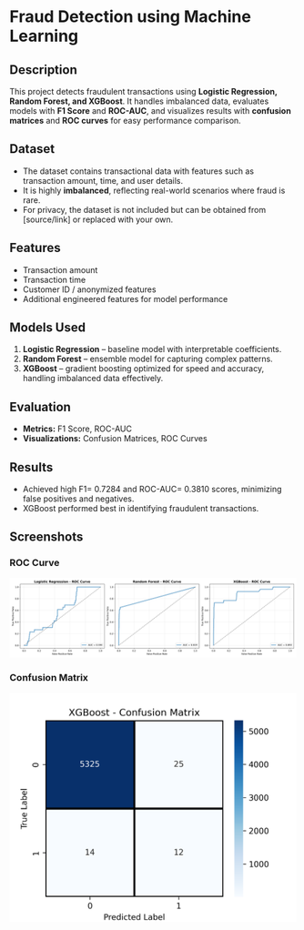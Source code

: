 # Fraud Detection using Machine Learning

## Description
This project detects fraudulent transactions using **Logistic Regression, Random Forest, and XGBoost**. It handles imbalanced data, evaluates models with **F1 Score** and **ROC-AUC**, and visualizes results with **confusion matrices** and **ROC curves** for easy performance comparison.

## Dataset
- The dataset contains transactional data with features such as transaction amount, time, and user details.
- It is highly **imbalanced**, reflecting real-world scenarios where fraud is rare.
- For privacy, the dataset is not included but can be obtained from [source/link] or replaced with your own.

## Features
- Transaction amount
- Transaction time
- Customer ID / anonymized features
- Additional engineered features for model performance

## Models Used
1. **Logistic Regression** – baseline model with interpretable coefficients.
2. **Random Forest** – ensemble model for capturing complex patterns.
3. **XGBoost** – gradient boosting optimized for speed and accuracy, handling imbalanced data effectively.

## Evaluation
- **Metrics:** F1 Score, ROC-AUC
- **Visualizations:** Confusion Matrices, ROC Curves

## Results
- Achieved high F1= 0.7284 and ROC-AUC= 0.3810  scores, minimizing false positives and negatives.
- XGBoost performed best in identifying fraudulent transactions.

## Screenshots

### ROC Curve
![ROC Curve](visuals/roc_curves.png)

### Confusion Matrix
![Confusion Matrix](visuals/confusion_matrix.png)


